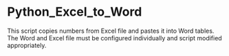 # Python_Excel_to_Word
This script copies numbers from Excel file and pastes it into Word tables. The Word and Excel file must be configured individually and script modified appropriately.

